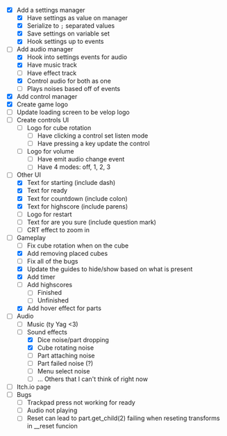 - [x] Add a settings manager
    - [x] Have settings as value on manager
    - [x] Serialize to `;` separated values
    - [x] Save settings on variable set
    - [x] Hook settings up to events
- [ ] Add audio manager
    - [x] Hook into settings events for audio
    - [x] Have music track
    - [ ] Have effect track
    - [x] Control audio for both as one
    - [ ] Plays noises based off of events
- [x] Add control manager
- [x] Create game logo
- [ ] Update loading screen to be velop logo
- [ ] Create controls UI
    - [ ] Logo for cube rotation
        - [ ] Have clicking a control set listen mode
        - [ ] Have pressing a key update the control
    - [ ] Logo for volume
        - [ ] Have emit audio change event
        - [ ] Have 4 modes: off, 1, 2, 3
- [ ] Other UI
    - [x] Text for starting (include dash)
    - [x] Text for ready
    - [x] Text for countdown (include colon)
    - [x] Text for highscore (include parens)
    - [ ] Logo for restart
    - [ ] Text for are you sure (include question mark)
    - [ ] CRT effect to zoom in
- [ ] Gameplay
    - [ ] Fix cube rotation when on the cube
    - [x] Add removing placed cubes
    - [ ] Fix all of the bugs
    - [x] Update the guides to hide/show based on what is present
    - [x] Add timer
    - [ ] Add highscores
        - [ ] Finished
        - [ ] Unfinished
    - [x] Add hover effect for parts
- [ ] Audio
    - [ ] Music (ty Yag <3)
    - [ ] Sound effects
        - [x] Dice noise/part dropping
        - [x] Cube rotating noise
        - [ ] Part attaching noise
        - [ ] Part failed noise (?)
        - [ ] Menu select noise
        - [ ] ... Others that I can't think of right now
- [ ] Itch.io page
- [ ] Bugs
    - [ ] Trackpad press not working for ready
    - [ ] Audio not playing
    - [ ] Reset can lead to part.get_child(2) failing when reseting transforms in __reset funcion
